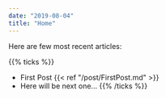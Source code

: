 ```yaml
---
date: "2019-08-04"
title: "Home"
---
```


Here are few most recent articles:

{{% ticks %}}
* First Post {{< ref "/post/FirstPost.md" >}}
* Here will be next one...
{{% /ticks %}}

